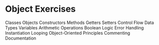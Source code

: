 # Object Exercises


Classes
Objects
Constructors
Methods
Getters
Setters
Control Flow
Data Types
Variables
Arithmetic Operations
Boolean Logic
Error Handling
Instantiation
Looping
Object-Oriented Principles
Commenting
Documentation
 
